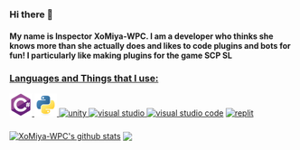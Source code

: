 ### Hi there 👋

<!--
**XoMiya-WPC/XoMiya-WPC** is a ✨ _special_ ✨ repository because its `README.md` (this file) appears on your GitHub profile.
-->
<h4 alight="left">My name is Inspector XoMiya-WPC. I am a developer who thinks she knows more than she actually does and likes to code plugins and bots for fun! I particularly like making plugins for the game SCP SL

  <h3 align="left"><u>Languages and Things that I use:</u></h3>
<p align="left"> <a href="https://www.w3schools.com/cs/" target="_blank"> <img src="https://raw.githubusercontent.com/devicons/devicon/master/icons/csharp/csharp-original.svg" alt="csharp" width="40" height="40"/> </a> <a href="https://www.python.org" target="_blank"> <img src="https://raw.githubusercontent.com/devicons/devicon/master/icons/python/python-original.svg" alt="python" width="40" height="40"/> </a> <a href="https://unity.com/" target="_blank"> <img src="https://www.vectorlogo.zone/logos/unity3d/unity3d-icon.svg" alt="unity" width="40" height="40"/> </a> <a href= "https://visualstudio.microsoft.com/"target="_blank"> <img src="https://visualstudio.microsoft.com/wp-content/uploads/2019/06/BrandVisualStudioWin2019-3.svg" alt="visual studio" width="40" height="40"/> <a href= "https://code.visualstudio.com/"target="_blank"> <img src="https://upload.wikimedia.org/wikipedia/commons/thumb/9/9a/Visual_Studio_Code_1.35_icon.svg/1024px-Visual_Studio_Code_1.35_icon.svg.png" alt="visual studio code" width="40" height="40"/></a> <a href= "https://replit.com/~"target="_blank"> <img src="https://upload.wikimedia.org/wikipedia/commons/thumb/b/b2/Repl.it_logo.svg/1200px-Repl.it_logo.svg.png" alt="replit" width="40" height="40"/></a></p>

<h3 align="left"><My Statistics in case you care:></h3>

<a href="https://github.com/xomiya-wpc/github-readme-stats"><img align="center" src="https://github-readme-stats.vercel.app/api?username=xomiya-wpc&show_icons=true&include_all_commits=true&theme=synthwave&hide_border=true" alt="XoMiya-WPC's github stats" /></a> <a href="https://github.com/xomiya-wpc/github-readme-stats"><img align="center" src="https://github-readme-stats.vercel.app/api/top-langs/?username=xomiya-wpc&layout=compact&theme=synthwave&hide_border=true" /></a>


